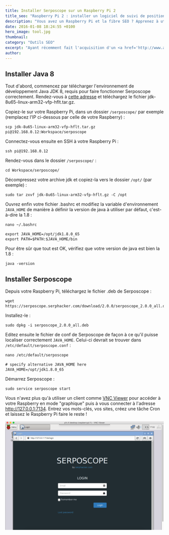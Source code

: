 ```yaml
---
title: Installer Serposcope sur un Raspberry Pi 2
title_seo: "Raspberry Pi 2 : installer un logiciel de suivi de positions"
description: "Vous avez un Raspberry Pi et la fibre SEO ? Apprenez à utiliser votre nano ordinateur comme un outil de suivi de vos positions sur Google !"
date: 2016-01-08 18:24:55 +0100
hero_image: tool.jpg
thumbnail:
category: "Outils SEO"
excerpt: "Ayant récemment fait l'acquisition d'un <a href='http://www.amazon.fr/Raspberry-Pi-Quad-Core-Starter/dp/B00T7KW3Y0/ref=sr_1_6?s=computers&ie=UTF8&qid=1452271852&sr=1-6&tag=antoine-brisset-21'>Raspberry Pi 2</a>, je commence petit à petit à en découvrir tout le potentiel, notamment en termes d'automatisation. S'agissant d'une machine tournant sous un OS dérivé de Debian, Raspbian, elle permet de faire tout un tas de choses amusantes, comme par exemple du suivi de positionnement avec <a href='https://serposcope.serphacker.com/fr/'>Serposcope</a>, un outil open source développé par Serphacker (au passage, merci à lui !). Je vous explique ici comment l'installer sur votre machine..."
author:
---
```


## Installer Java 8

Tout d'abord, commencez par télécharger l'environnement de développement Java JDK 8, requis pour faire fonctionner Serposcope correctement. Rendez-vous à [cette adresse](http://www.oracle.com/technetwork/java/javase/downloads/jdk8-downloads-2133151.html) et téléchargez le fichier jdk-8u65-linux-arm32-vfp-hflt.tar.gz.

Copiez-le sur votre Raspberry Pi, dans un dossier `/serposcope/` par exemple (remplacez l'IP ci-dessous par celle de votre Raspberry) :

``` console
scp jdk-8u65-linux-arm32-vfp-hflt.tar.gz pi@192.168.0.12:Workspace/serposcope
```

Connectez-vous ensuite en SSH à votre Raspberry Pi :

``` console
ssh pi@192.168.0.12
```

Rendez-vous dans le dossier `/serposcope/` :

``` console
cd Workspace/serposcope/
```

Décompressez votre archive jdk et copiez-la vers le dossier `/opt/` (par exemple) :

``` console
sudo tar zxvf jdk-8u65-linux-arm32-vfp-hflt.gz -C /opt
```

Ouvrez enfin votre fichier .bashrc et modifiez la variable d'environnement `JAVA_HOME` de manière à définir la version de java à utiliser par défaut, c'est-à-dire la 1.8 :

``` console
nano ~/.bashrc
```

``` vim
export JAVA_HOME=/opt/jdk1.8.0_65
export PATH=$PATH:$JAVA_HOME/bin
```

Pour être sûr que tout est OK, vérifiez que votre version de java est bien la 1.8 :

``` console
java -version
```

## Installer Serposcope

Depuis votre Raspberry Pi, téléchargez le fichier .deb de Serposcope :

``` console
wget https://serposcope.serphacker.com/download/2.0.0/serposcope_2.0.0_all.deb
```

Installez-le :

``` console
sudo dpkg -i serposcope_2.0.0_all.deb
```

Editez ensuite le fichier de conf de Serposcope de façon à ce qu'il puisse localiser correctement `JAVA_HOME`. Celui-ci devrait se trouver dans `/etc/default/serposcope.conf` :

``` console
nano /etc/default/serposcope
```

``` vi
# specify alternative JAVA_HOME here
JAVA_HOME=/opt/jdk1.8.0_65
```

Démarrez Serposcope :

``` console
sudo service serposcope start
```

Vous n'avez plus qu'à utiliser un client comme [VNC Viewer](https://www.realvnc.com/download/viewer/) pour accéder à votre Raspberry en mode "graphique" puis à vous connecter à l'adresse http://127.0.0.1:7134. Entrez vos mots-clés, vos sites, créez une tâche Cron et laissez le Raspberry Pi faire le reste !


![Serposcope - Authentification](/images/posts/serposcope.png "Serposcope")

